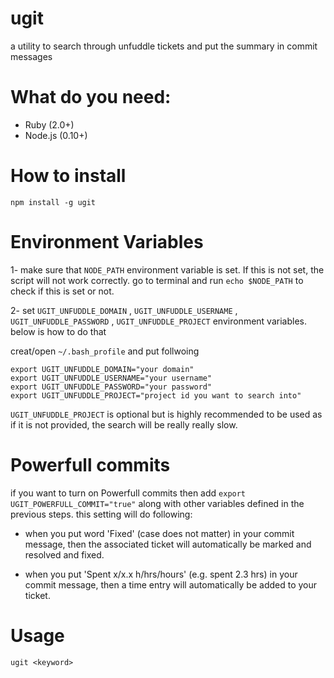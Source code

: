 # ugit
a utility to search through unfuddle tickets and put the summary in commit messages


# What do you need:

- Ruby (2.0+)
- Node.js (0.10+)

# How to install

`npm install -g ugit`

# Environment Variables

1- make sure that `NODE_PATH` environment variable is set. If this is not set, the script will not work correctly. go to terminal and run `echo $NODE_PATH` to check if this is set or not.

2- set `UGIT_UNFUDDLE_DOMAIN` , `UGIT_UNFUDDLE_USERNAME` , `UGIT_UNFUDDLE_PASSWORD` , `UGIT_UNFUDDLE_PROJECT` environment variables. below is how to do that

 creat/open `~/.bash_profile` and put follwoing

```
export UGIT_UNFUDDLE_DOMAIN="your domain"
export UGIT_UNFUDDLE_USERNAME="your username"
export UGIT_UNFUDDLE_PASSWORD="your password"
export UGIT_UNFUDDLE_PROJECT="project id you want to search into"

```
`UGIT_UNFUDDLE_PROJECT` is optional but is highly recommended to be used as if it is not provided, the search will be really really slow. 

# Powerfull commits

if you want to turn on Powerfull commits then add `export UGIT_POWERFULL_COMMIT="true"` along with other variables defined in the previous steps. this setting will do following:

- when you put word 'Fixed' (case does not matter) in your commit message, then the associated ticket will automatically be marked and resolved and fixed.

- when you put 'Spent x/x.x h/hrs/hours' (e.g. spent 2.3 hrs) in your commit message, then a time entry will automatically be added to your ticket.


# Usage

```
ugit <keyword>

```